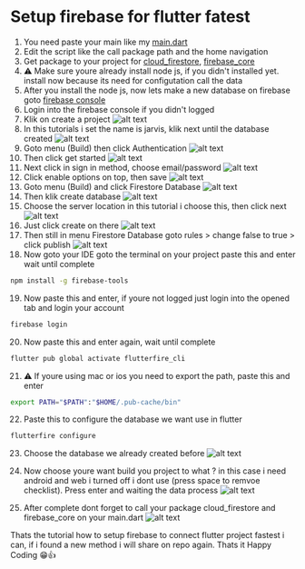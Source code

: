 # Setup firebase for flutter fatest

1. You need paste your main like my [main.dart](https://)
2. Edit the script like the call package path and the home navigation
3. Get package to your project for [cloud_firestore](https://pub.dev/packages/cloud_firestore), [firebase_core](https://pub.dev/packages/firebase_core)
4. ⚠ Make sure youre already install node js, if you didn't installed yet. install now because its need for configutation call the data
5. After you install the node js, now lets make a new database on firebase goto [firebase console](https://console.firebase.google.com/)
6. Login into the firebase console if you didn't logged
7. Klik on create a project
   ![alt text](assets/image.png)
8. In this tutorials i set the name is jarvis, klik next until the database created
   ![alt text](assets/image-1.png)
9. Goto menu (Build) then click Authentication
   ![alt text](assets/image-2.png)
10. Then click get started
    ![alt text](assets/image-3.png)
11. Next click in sign in method, choose email/password
    ![alt text](assets/image-4.png)
12. Click enable options on top, then save
    ![alt text](assets/image-5.png)
13. Goto menu (Build) and click Firestore Database
    ![alt text](assets/image-6.png)
14. Then klik create database
    ![alt text](assets/image-7.png)
15. Choose the server location in this tutorial i choose this, then click next
    ![alt text](assets/image-8.png)
16. Just click create on there
    ![alt text](assets/image-9.png)
17. Then still in menu Firestore Database goto rules > change false to true > click publish
    ![alt text](assets/image-10.png)
18. Now goto your IDE goto the terminal on your project paste this and enter wait until complete

```bash
npm install -g firebase-tools
```

19. Now paste this and enter, if youre not logged just login into the opened tab and login your account

```bash
firebase login
```

20. Now paste this and enter again, wait until complete

```bash
flutter pub global activate flutterfire_cli
```

21. ⚠ If youre using mac or ios you need to export the path, paste this and enter

```bash
export PATH="$PATH":"$HOME/.pub-cache/bin"
```

22. Paste this to configure the database we want use in flutter

```bash
flutterfire configure
```

23. Choose the database we already created before
    ![alt text](assets/image-11.png)

24. Now choose youre want build you project to what ? in this case i need android and web i turned off i dont use (press space to remvoe checklist). Press enter and waiting the data process
    ![alt text](assets/image-12.png)

25. After complete dont forget to call your package cloud_firestore and firebase_core on your main.dart
    ![alt text](assets/image-13.png)

Thats the tutorial how to setup firebase to connect flutter project fastest i can, if i found a new method i will share on repo again. Thats it Happy Coding 😁👍
